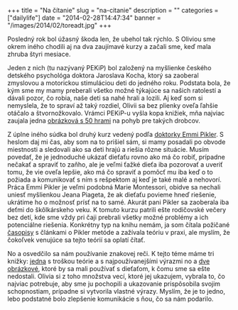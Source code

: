 +++
title = "Na čítanie"
slug = "na-citanie"
description = ""
categories = ["dailylife"]
date = "2014-02-28T14:47:34"
banner = "/images/2014/02/toreadt.jpg"
+++

Posledný rok bol úžasný škoda len, že ubehol tak rýchlo. S Oliviou sme okrem iného chodili aj na dva zaujímavé kurzy a začali sme, keď mala zhruba štyri mesiace.

Jeden
z
nich
(tu
nazývaný
PEKiP)
bol
založený
na
myšlienke
českého
detského
psychológa
doktora
Jaroslava
Kocha,
ktorý
sa
zaoberal
zmyslovou
a
motorickou
stimuláciou
deti
do
jedného
roku.
Podstata
bola,
že
kým
sme
my
mamy
preberali
všetko
možné
týkajúce
sa
našich
ratolestí
a
dávali
pozor,
čo
robia,
naše
deti
sa
nahé
hrali
a
lozili.
Aj
keď
som
si
nemyslela,
že
to
spraví
až
taký
rozdiel,
Olivii
sa
bez
plienky
oveľa
ľahšie
otáčalo
a
štvornožkovalo.
Vrámci
PEKiP-u
vyšla
kopa
knižiek,
mňa
najviac
zaujala
jedna
<a
title="PEKiP:
Die
50
schönsten
Spiele"
href="https://www.amazon.de/PEKiP-Die-sch%C3%B6nsten-Spiele-Tischaufsteller/dp/3833825006/ref=sr_1_1?ie=UTF8&qid=1393593636&sr=8-1&keywords=pekip" target="_blank">obrázková s 50 hrami</a> na pohyb pre takých drobcov.

Z úplne iného súdka bol druhý kurz vedený podľa <a title="výchova podľa Emmi Pikler"
href="https://www.pikler-verband.org/index.php/en/" target="_blank">doktorky Emmi Pikler</a>. S
heslom daj mi čas, aby som na to prišiel sám, si mamy posadali po obvode miestnosti a sledovali ako
sa deti hrajú a riešia rôzne situácie. Musím povedať, že je jednoduché ukázať dieťaťu rovno ako má
čo robiť, prípadne nečakať a spraviť to zaňho, ale je veľmi ťažké dieťa iba pozorovať a uveriť
tomu, že vie oveľa lepšie, ako má čo spraviť a pomôcť mu iba keď o to požiada a komunikovať s ním s
rešpektom aj keď je také malé a nehovorí. Práca Emmi Pikler je veľmi podobná Marie Montessori,
obidve sa nechali uniesť myšlienkou Jeana Piageta, že ak dieťaťu povieme hneď riešenie, ukrátime ho
o možnosť prísť na to samé. Akurát pani Pikler sa zaoberala iba deťmi do škôlkárskeho veku. K
tomuto kurzu patrili ešte rodičovské večery bez detí, kde sme vždy pri čaji prebrali všetky možné
problémy a ich potenciálne riešenia. Konkrétny typ na knihu nemám, ja som čítala požičané <a
title="Mit Kindern wachsen"
href="https://www.arbor-verlag.de/zeitschrift/mit-kindern-wachsen/sonderheft-saeugling-und-kleinkind"
target="_blank">časopisy</a> s článkami o Pikler metóde a zažívala teóriu v praxi, ale myslím, že
čokoľvek venujúce sa tejto teórií sa oplatí čítať.

No a osvedčilo sa nám používanie znakovej reči. K tejto téme máme tri knižky: 
<a title="babySignal" href="https://www.amazon.de/gp/product/3466345324/ref=s9_simh_se_p14_d0_i2?pf_rd_m=A3JWKAKR8XB7XF&pf_rd_s=auto-no-results-center-1&pf_rd_r=15CJESJEC3X0E9DV2R22&pf_rd_t=301&pf_rd_p=468421093&pf_rd_i=abysignal" target="_blank">jedna</a> s troškou teórie a s najpoužívanejšími výrazmi no a <a title="BabyHandzeichen" href="https://www.amazon.de/Bilderbuch-BabyHandzeichen-Gemeinsam-Babyzeichensprache-entdecken/dp/3000246193/ref=sr_1_9?s=books&ie=UTF8&qid=1393594492&sr=1-9&keywords=gebaerdensprache" target="_blank">dve</a> <a title="BabyHandzeichen 2" href="https://www.amazon.de/Bilderbuch-BabyHandzeichen-Gemeinsam-Babyzeichensprache-erlernen/dp/3000332650/ref=pd_bxgy_b_img_y" target="_blank">obrázkové</a>, ktoré by sa mali používať s dieťaťom, k čomu sme sa ešte nedostali. Olivia si z toho množstva vecí, ktoré jej ukazujem, vybrala to, čo najviac potrebuje, aby sme ju pochopili a ukazovanie prispôsobila svojim schopnostiam, prípadne si vytvorila vlastné výrazy. Myslím, že je to jedno, lebo podstatné bolo zlepšenie komunikácie s ňou, čo sa nám podarilo.
